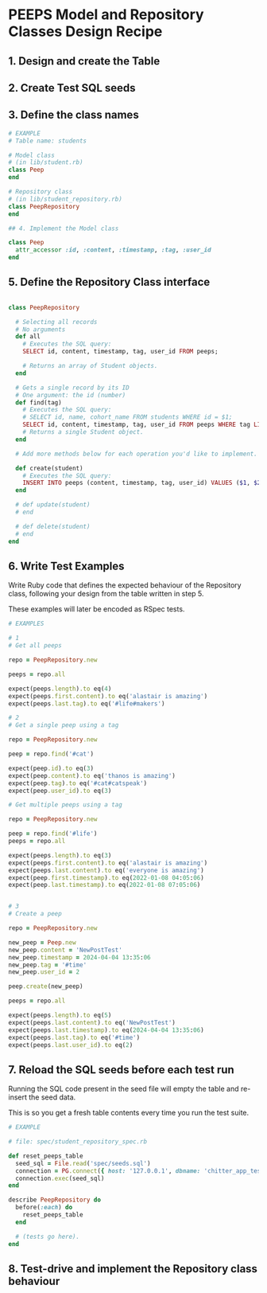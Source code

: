 # PEEPS Model and Repository Classes Design Recipe

## 1. Design and create the Table

## 2. Create Test SQL seeds

## 3. Define the class names


```ruby
# EXAMPLE
# Table name: students

# Model class
# (in lib/student.rb)
class Peep
end

# Repository class
# (in lib/student_repository.rb)
class PeepRepository
end

## 4. Implement the Model class

class Peep
  attr_accessor :id, :content, :timestamp, :tag, :user_id
end

```
## 5. Define the Repository Class interface

```ruby

class PeepRepository

  # Selecting all records
  # No arguments
  def all
    # Executes the SQL query:
    SELECT id, content, timestamp, tag, user_id FROM peeps;

    # Returns an array of Student objects.
  end

  # Gets a single record by its ID
  # One argument: the id (number)
  def find(tag)
    # Executes the SQL query:
    # SELECT id, name, cohort_name FROM students WHERE id = $1;
    SELECT id, content, timestamp, tag, user_id FROM peeps WHERE tag LIKE '%$1%';
    # Returns a single Student object.
  end

  # Add more methods below for each operation you'd like to implement.

  def create(student)
    # Executes the SQL query:
    INSERT INTO peeps (content, timestamp, tag, user_id) VALUES ($1, $2, $3, $4);
  end

  # def update(student)
  # end

  # def delete(student)
  # end
end
```

## 6. Write Test Examples

Write Ruby code that defines the expected behaviour of the Repository class, following your design from the table written in step 5.

These examples will later be encoded as RSpec tests.

```ruby
# EXAMPLES

# 1
# Get all peeps

repo = PeepRepository.new

peeps = repo.all

expect(peeps.length).to eq(4)
expect(peeps.first.content).to eq('alastair is amazing')
expect(peeps.last.tag).to eq('#life#makers')

# 2
# Get a single peep using a tag

repo = PeepRepository.new

peep = repo.find('#cat')

expect(peep.id).to eq(3)
expect(peep.content).to eq('thanos is amazing')
expect(peep.tag).to eq('#cat#catspeak')
expect(peep.user_id).to eq(3)

# Get multiple peeps using a tag

repo = PeepRepository.new

peep = repo.find('#life')
peeps = repo.all

expect(peeps.length).to eq(3)
expect(peeps.first.content).to eq('alastair is amazing')
expect(peeps.last.content).to eq('everyone is amazing')
expect(peep.first.timestamp).to eq(2022-01-08 04:05:06)
expect(peep.last.timestamp).to eq(2022-01-08 07:05:06)


# 3
# Create a peep

repo = PeepRepository.new

new_peep = Peep.new
new_peep.content = 'NewPostTest'
new_peep.timestamp = 2024-04-04 13:35:06
new_peep.tag = '#time'
new_peep.user_id = 2

peep.create(new_peep)

peeps = repo.all

expect(peeps.length).to eq(5)
expect(peeps.last.content).to eq('NewPostTest')
expect(peeps.last.timestamp).to eq(2024-04-04 13:35:06)
expect(peeps.last.tag).to eq('#time')
expect(peeps.last.user_id).to eq(2)

```

## 7. Reload the SQL seeds before each test run

Running the SQL code present in the seed file will empty the table and re-insert the seed data.

This is so you get a fresh table contents every time you run the test suite.

```ruby
# EXAMPLE

# file: spec/student_repository_spec.rb

def reset_peeps_table
  seed_sql = File.read('spec/seeds.sql')
  connection = PG.connect({ host: '127.0.0.1', dbname: 'chitter_app_test' })
  connection.exec(seed_sql)
end

describe PeepRepository do
  before(:each) do 
    reset_peeps_table
  end

  # (tests go here).
end
```

## 8. Test-drive and implement the Repository class behaviour

